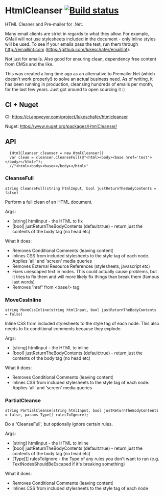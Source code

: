HtmlCleanser [![Build status](https://ci.appveyor.com/api/projects/status/44eou144a3q6hj2b?svg=true)](https://ci.appveyor.com/project/lukeschafer/htmlcleanser)
============

HTML Cleaner and Pre-mailer for .Net.

Many email clients are strict in regards to what they allow. For example, GMail will not use stylesheets included in the document - only inline styles will be used. To see if your emails pass the test, run them through http://emaillint.com (https://github.com/lukeschafer/emaillint).

Not just for emails. Also good for ensuring clean, dependency free content from CMSs and the like.

This was created a long time ago as an alternative to Premailer.Net (which doesn't work properly!) to solve an actual business need. As of writing, it has been running in production, cleansing hundreds of emails per month, for the last few years. Just got around to open sourcing it :)

## CI + Nuget

CI: https://ci.appveyor.com/project/lukeschafer/htmlcleanser 

Nuget: https://www.nuget.org/packages/HtmlCleanser/

## API

```
  IHtmlCleanser cleanser = new HtmlCleanser()
  var clean = cleanser.CleanseFull(@"<html><body><base href='test'></body></html>");
  //"<html><body><base></body></html>"
```

### CleanseFull

```string CleanseFull(string htmlInput, bool justReturnTheBodyContents = false)```

Perform a full clean of an HTML document.

Args:
* [string] htmlInput - the HTML to fix
* [bool] justReturnTheBodyContents (default:true) - return just the contents of the body tag (no head etc)

What it does: 
* Removes Conditional Comments (leaving content)
* Inlines CSS from included stylesheets to the style tag of each node. Applies 'all' and 'screen' media queries
* Removes External Resource References (stylesheets, javascript etc)
* Fixes unescaped text in nodes. This could actually cause problems, but it tries to fix them and will more likely fix things than break them (famous last words)
* Removes 'href' from \<base/\> tag

### MoveCssInline

```string MoveCssInline(string htmlInput, bool justReturnTheBodyContents = false)```

Inline CSS from included stylesheets to the style tag of each node. This also needs to fix conditional comments because they explode.

Args:
* [string] htmlInput - the HTML to inline
* [bool] justReturnTheBodyContents (default:true) - return just the contents of the body tag (no head etc)

What it does: 
* Removes Conditional Comments (leaving content)
* Inlines CSS from included stylesheets to the style tag of each node. Applies 'all' and 'screen' media queries

### PartialCleanse

```string PartialCleanse(string htmlInput, bool justReturnTheBodyContents = false, params Type[] rulesToIgnore);```

Do a 'CleanseFull', but optionally ignore certain rules.

Args:
* [string] htmlInput - the HTML to inline
* [bool] justReturnTheBodyContents (default:true) - return just the contents of the body tag (no head etc)
* [Type[]] rulesToIgnore - the Type of any rules you don't want to run (e.g. TextNodesShouldBeEscaped if it's breaking something)

What it does: 
* Removes Conditional Comments (leaving content)
* Inlines CSS from included stylesheets to the style tag of each node
